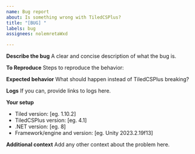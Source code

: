 ```yaml
---
name: Bug report
about: Is something wrong with TiledCSPlus?
title: "[BUG] "
labels: bug
assignees: nolemretaWxd

---
```


<!-- DO NOT REPORT BUGS FOR TILED VERSIONS OLDER THAN 1.8 -->

**Describe the bug**
A clear and concise description of what the bug is.

**To Reproduce**
Steps to reproduce the behavior:

**Expected behavior**
What should happen instead of TiledCSPlus breaking?

**Logs**
If you can, provide links to logs here.

**Your setup**
- Tiled version: [eg. 1.10.2]
- TiledCSPlus version: [eg. 4.1]
- .NET version: [eg. 8]
- Framework/engine and version: [eg. Unity 2023.2.19f13]

**Additional context**
Add any other context about the problem here.
